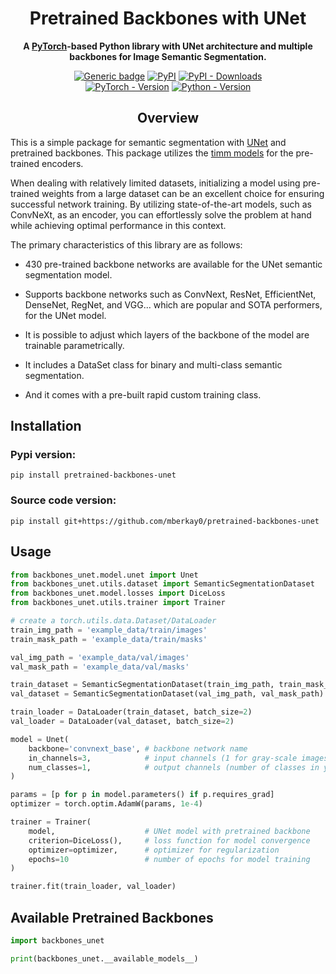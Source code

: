 <div align="center">
<h1>
  Pretrained Backbones with UNet
</h1>
<div>

**A [PyTorch](https://pytorch.org/)-based Python library with UNet architecture and multiple backbones for Image Semantic Segmentation.**


[![Generic badge](https://img.shields.io/badge/License-MIT-<COLOR>.svg?style=for-the-badge)](https://github.com/qubvel/segmentation_models.pytorch/blob/master/LICENSE) 
[![PyPI](https://img.shields.io/pypi/v/pretrained-backbones-unet?color=blue&style=for-the-badge&logo=pypi&logoColor=white)](https://pypi.org/project/pretrained-backbones-unet/) 
[![PyPI - Downloads](https://img.shields.io/pypi/dm/pretrained-backbones-unet?style=for-the-badge&color=blue)](https://pepy.tech/project/pretrained-backbones-unet) 
<br>
[![PyTorch - Version](https://img.shields.io/badge/PYTORCH-1.9+-red?style=for-the-badge&logo=pytorch)](https://pepy.tech/project/segmentation-models-pytorch) 
[![Python - Version](https://img.shields.io/badge/PYTHON-3.7+-red?style=for-the-badge&logo=python&logoColor=white)](https://pepy.tech/project/segmentation-models-pytorch) 
</div>
</div>

## <div align="center">Overview</div>

This is a simple package for semantic segmentation with [UNet](https://arxiv.org/pdf/1505.04597.pdf) and pretrained backbones. This package utilizes the [timm models](https://pypi.org/project/timm/) for the pre-trained encoders.

When dealing with relatively limited datasets, initializing a model using pre-trained weights from a large dataset can be an excellent choice for ensuring successful network training. By utilizing state-of-the-art models, such as ConvNeXt, as an encoder, you can effortlessly solve the problem at hand while achieving optimal performance in this context.

The primary characteristics of this library are as follows:
*   430 pre-trained backbone networks are available for the UNet semantic segmentation model.

*   Supports backbone networks such as ConvNext, ResNet, EfficientNet, DenseNet, RegNet, and VGG... which are popular and SOTA performers, for the UNet model.

*   It is possible to adjust which layers of the backbone of the model are trainable parametrically.

*   It includes a DataSet class for binary and multi-class semantic segmentation.

*   And it comes with a pre-built rapid custom training class.
## Installation

### Pypi version:
```
pip install pretrained-backbones-unet
```

### Source code version:
```
pip install git+https://github.com/mberkay0/pretrained-backbones-unet
```

## Usage
```python
from backbones_unet.model.unet import Unet
from backbones_unet.utils.dataset import SemanticSegmentationDataset
from backbones_unet.model.losses import DiceLoss
from backbones_unet.utils.trainer import Trainer

# create a torch.utils.data.Dataset/DataLoader
train_img_path = 'example_data/train/images' 
train_mask_path = 'example_data/train/masks'

val_img_path = 'example_data/val/images' 
val_mask_path = 'example_data/val/masks'

train_dataset = SemanticSegmentationDataset(train_img_path, train_mask_path)
val_dataset = SemanticSegmentationDataset(val_img_path, val_mask_path)

train_loader = DataLoader(train_dataset, batch_size=2)
val_loader = DataLoader(val_dataset, batch_size=2)

model = Unet(
    backbone='convnext_base', # backbone network name
    in_channels=3,            # input channels (1 for gray-scale images, 3 for RGB, etc.)
    num_classes=1,            # output channels (number of classes in your dataset)
)

params = [p for p in model.parameters() if p.requires_grad]
optimizer = torch.optim.AdamW(params, 1e-4) 

trainer = Trainer(
    model,                    # UNet model with pretrained backbone
    criterion=DiceLoss(),     # loss function for model convergence
    optimizer=optimizer,      # optimizer for regularization
    epochs=10                 # number of epochs for model training
)

trainer.fit(train_loader, val_loader)
```

## Available Pretrained Backbones
```python
import backbones_unet

print(backbones_unet.__available_models__)
```
